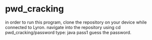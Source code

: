 # pwd_cracking
in order to run this program, clone the repository on your device while connected to Lyron. 
navigate into the repository using cd pwd_cracking/password
type: java pass1
guess the password.
